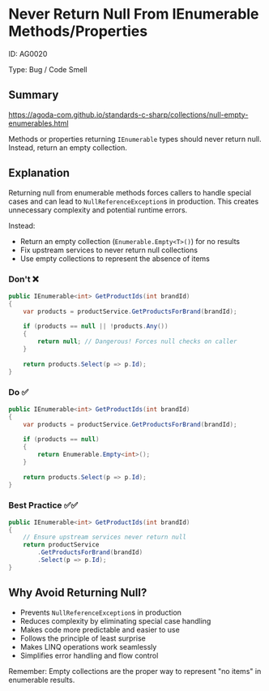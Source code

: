 ﻿# Never Return Null From IEnumerable Methods/Properties

ID: AG0020

Type: Bug / Code Smell

## Summary

https://agoda-com.github.io/standards-c-sharp/collections/null-empty-enumerables.html

Methods or properties returning `IEnumerable` types should never return null. Instead, return an empty collection.

## Explanation

Returning null from enumerable methods forces callers to handle special cases and can lead to `NullReferenceException`s in production. This creates unnecessary complexity and potential runtime errors.

Instead:

- Return an empty collection (`Enumerable.Empty<T>()`) for no results
- Fix upstream services to never return null collections
- Use empty collections to represent the absence of items

### Don't ❌

```csharp
public IEnumerable<int> GetProductIds(int brandId)
{
    var products = productService.GetProductsForBrand(brandId);
    
    if (products == null || !products.Any())
    {
        return null; // Dangerous! Forces null checks on caller
    }
    
    return products.Select(p => p.Id);
}
```

### Do ✅

```csharp
public IEnumerable<int> GetProductIds(int brandId)
{
    var products = productService.GetProductsForBrand(brandId);
    
    if (products == null)
    {
        return Enumerable.Empty<int>();
    }
    
    return products.Select(p => p.Id);
}
```

### Best Practice ✅✅

```csharp
public IEnumerable<int> GetProductIds(int brandId)
{
    // Ensure upstream services never return null
    return productService
        .GetProductsForBrand(brandId)
        .Select(p => p.Id);
}
```

## Why Avoid Returning Null?

- Prevents `NullReferenceException`s in production
- Reduces complexity by eliminating special case handling
- Makes code more predictable and easier to use
- Follows the principle of least surprise
- Makes LINQ operations work seamlessly
- Simplifies error handling and flow control

Remember: Empty collections are the proper way to represent "no items" in enumerable results.
